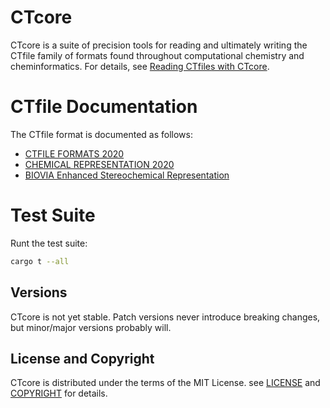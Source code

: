# CTcore

CTcore is a suite of precision tools for reading and ultimately writing the CTfile family of formats found throughout computational chemistry and cheminformatics. For details, see [Reading CTfiles with CTcore](https://depth-first.com/articles/2022/11/09/reading-ctfiles-with-ctcore/).

# CTfile Documentation

The CTfile format is documented as follows:

- [CTFILE FORMATS 2020](https://discover.3ds.com/sites/default/files/2020-08/biovia_ctfileformats_2020.pdf)
- [CHEMICAL REPRESENTATION 2020](http://help.accelrysonline.com/insight/2020/content/pdf_files/bioviachemicalrepresentation.pdf)
- [BIOVIA Enhanced Stereochemical Representation](https://paperzz.com/doc/8466241/biovia-enhanced-stereochemical-representation)

# Test Suite

Runt the test suite:

```bash
cargo t --all
```

## Versions

CTcore is not yet stable. Patch versions never introduce breaking changes, but minor/major versions probably will.

## License and Copyright

CTcore is distributed under the terms of the MIT License. see [LICENSE](LICENSE) and [COPYRIGHT](COPYRIGHT) for details.